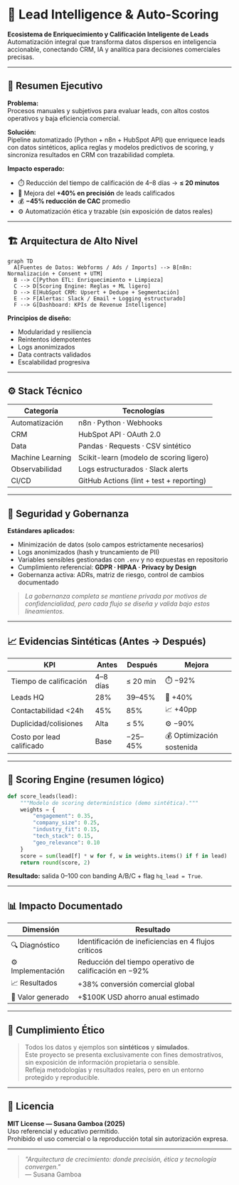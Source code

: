 # 🔎 Lead Intelligence & Auto-Scoring  
**Ecosistema de Enriquecimiento y Calificación Inteligente de Leads**  
Automatización integral que transforma datos dispersos en inteligencia accionable, conectando CRM, IA y analítica para decisiones comerciales precisas.

---

## 🧭 Resumen Ejecutivo

**Problema:**  
Procesos manuales y subjetivos para evaluar leads, con altos costos operativos y baja eficiencia comercial.

**Solución:**  
Pipeline automatizado (Python + n8n + HubSpot API) que enriquece leads con datos sintéticos, aplica reglas y modelos predictivos de scoring, y sincroniza resultados en CRM con trazabilidad completa.

**Impacto esperado:**  
- ⏱️ Reducción del tiempo de calificación de 4–8 días → **≤ 20 minutos**  
- 🎯 Mejora del **+40% en precisión** de leads calificados  
- 💰 **−45% reducción de CAC** promedio  
- ⚙️ Automatización ética y trazable (sin exposición de datos reales)

---

## 🏗️ Arquitectura de Alto Nivel

```mermaid
graph TD
  A[Fuentes de Datos: Webforms / Ads / Imports] --> B[n8n: Normalización + Consent + UTM]
  B --> C[Python ETL: Enriquecimiento + Limpieza]
  C --> D[Scoring Engine: Reglas + ML ligero]
  D --> E[HubSpot CRM: Upsert + Dedupe + Segmentación]
  E --> F[Alertas: Slack / Email + Logging estructurado]
  F --> G[Dashboard: KPIs de Revenue Intelligence]
```

**Principios de diseño:**
- Modularidad y resiliencia  
- Reintentos idempotentes  
- Logs anonimizados  
- Data contracts validados  
- Escalabilidad progresiva  

---

## ⚙️ Stack Técnico

| Categoría        | Tecnologías                              |
| ---------------- | ---------------------------------------- |
| Automatización   | n8n · Python · Webhooks                  |
| CRM              | HubSpot API · OAuth 2.0                  |
| Data             | Pandas · Requests · CSV sintético        |
| Machine Learning | Scikit-learn (modelo de scoring ligero)  |
| Observabilidad   | Logs estructurados · Slack alerts        |
| CI/CD            | GitHub Actions (lint + test + reporting) |

---

## 🔐 Seguridad y Gobernanza

**Estándares aplicados:**
- Minimización de datos (solo campos estrictamente necesarios)  
- Logs anonimizados (hash y truncamiento de PII)  
- Variables sensibles gestionadas con `.env` y no expuestas en repositorio  
- Cumplimiento referencial: **GDPR · HIPAA · Privacy by Design**  
- Gobernanza activa: ADRs, matriz de riesgo, control de cambios documentado  

> *La gobernanza completa se mantiene privada por motivos de confidencialidad, pero cada flujo se diseña y valida bajo estos lineamientos.*

---

## 📈 Evidencias Sintéticas (Antes → Después)

| KPI                       | Antes    | Después  | Mejora                    |
| ------------------------- | -------- | -------- | ------------------------- |
| Tiempo de calificación    | 4–8 días | ≤ 20 min | ⏱️ −92%                   |
| Leads HQ                  | 28%      | 39–45%   | 🎯 +40%                   |
| Contactabilidad <24h      | 45%      | 85%      | 📈 +40pp                  |
| Duplicidad/colisiones     | Alta     | ≤ 5%     | ⚙️ −90%                   |
| Costo por lead calificado | Base     | −25–45%  | 💰 Optimización sostenida |

---

## 🧠 Scoring Engine (resumen lógico)

```python
def score_leads(lead):
    """Modelo de scoring determinístico (demo sintética)."""
    weights = {
        "engagement": 0.35,
        "company_size": 0.25,
        "industry_fit": 0.15,
        "tech_stack": 0.15,
        "geo_relevance": 0.10
    }
    score = sum(lead[f] * w for f, w in weights.items() if f in lead)
    return round(score, 2)
```

**Resultado:** salida 0–100 con banding A/B/C + flag `hq_lead = True`.

---

## 📊 Impacto Documentado

| Dimensión         | Resultado                                              |
| ----------------- | ------------------------------------------------------ |
| 🔍 Diagnóstico    | Identificación de ineficiencias en 4 flujos críticos   |
| ⚙️ Implementación | Reducción del tiempo operativo de calificación en −92% |
| 📈 Resultados     | +38% conversión comercial global                       |
| 💼 Valor generado | +$100K USD ahorro anual estimado                       |

---

## 🧩 Cumplimiento Ético

> Todos los datos y ejemplos son **sintéticos** y **simulados**.  
> Este proyecto se presenta exclusivamente con fines demostrativos, sin exposición de información propietaria o sensible.  
> Refleja metodologías y resultados reales, pero en un entorno protegido y reproducible.

---

## 📜 Licencia

**MIT License — Susana Gamboa (2025)**  
Uso referencial y educativo permitido.  
Prohibido el uso comercial o la reproducción total sin autorización expresa.

---

> *"Arquitectura de crecimiento: donde precisión, ética y tecnología convergen."*  
> — Susana Gamboa
